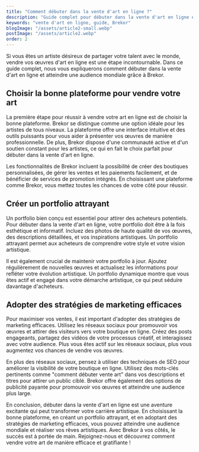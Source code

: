 ```yaml
---
title: "Comment débuter dans la vente d'art en ligne ?"
description: "Guide complet pour débuter dans la vente d'art en ligne et atteindre une audience mondiale avec Brekor."
keywords: "vente d'art en ligne, guide, Brekor"
blogImage: "/assets/article2-small.webp"
postImage: "/assets/article2.webp"
order: 2
---
```


Si vous êtes un artiste désireux de partager votre talent avec le monde, vendre vos œuvres d'art en ligne est une étape incontournable. Dans ce guide complet, nous vous expliquerons comment débuter dans la vente d'art en ligne et atteindre une audience mondiale grâce à Brekor.

## Choisir la bonne plateforme pour vendre votre art

La première étape pour réussir à vendre votre art en ligne est de choisir la bonne plateforme. Brekor se distingue comme une option idéale pour les artistes de tous niveaux. La plateforme offre une interface intuitive et des outils puissants pour vous aider à présenter vos œuvres de manière professionnelle. De plus, Brekor dispose d'une communauté active et d'un soutien constant pour les artistes, ce qui en fait le choix parfait pour débuter dans la vente d'art en ligne.

Les fonctionnalités de Brekor incluent la possibilité de créer des boutiques personnalisées, de gérer les ventes et les paiements facilement, et de bénéficier de services de promotion intégrés. En choisissant une plateforme comme Brekor, vous mettez toutes les chances de votre côté pour réussir.


## Créer un portfolio attrayant

Un portfolio bien conçu est essentiel pour attirer des acheteurs potentiels. Pour débuter dans la vente d'art en ligne, votre portfolio doit être à la fois esthétique et informatif. Incluez des photos de haute qualité de vos œuvres, des descriptions détaillées, et vos inspirations artistiques. Un portfolio attrayant permet aux acheteurs de comprendre votre style et votre vision artistique.

Il est également crucial de maintenir votre portfolio à jour. Ajoutez régulièrement de nouvelles œuvres et actualisez les informations pour refléter votre évolution artistique. Un portfolio dynamique montre que vous êtes actif et engagé dans votre démarche artistique, ce qui peut séduire davantage d'acheteurs.


## Adopter des stratégies de marketing efficaces

Pour maximiser vos ventes, il est important d'adopter des stratégies de marketing efficaces. Utilisez les réseaux sociaux pour promouvoir vos œuvres et attirer des visiteurs vers votre boutique en ligne. Créez des posts engageants, partagez des vidéos de votre processus créatif, et interagissez avec votre audience. Plus vous êtes actif sur les réseaux sociaux, plus vous augmentez vos chances de vendre vos œuvres.

En plus des réseaux sociaux, pensez à utiliser des techniques de SEO pour améliorer la visibilité de votre boutique en ligne. Utilisez des mots-clés pertinents comme "comment débuter vente art" dans vos descriptions et titres pour attirer un public ciblé. Brekor offre également des options de publicité payante pour promouvoir vos œuvres et atteindre une audience plus large.

En conclusion, débuter dans la vente d'art en ligne est une aventure excitante qui peut transformer votre carrière artistique. En choisissant la bonne plateforme, en créant un portfolio attrayant, et en adoptant des stratégies de marketing efficaces, vous pouvez atteindre une audience mondiale et réaliser vos rêves artistiques. Avec Brekor à vos côtés, le succès est à portée de main. Rejoignez-nous et découvrez comment vendre votre art de manière efficace et gratifiante !
